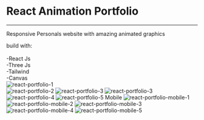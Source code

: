 # React Animation Portfolio
----------------------------

Responsive Personals website with amazing animated graphics

build with: <br> 
<br>
-React Js <br>
-Three Js <br>
-Tailwind <br>
-Canvas
<br>
![react-portfolio-1](https://github.com/YamnJoha1/react-animation-portfolio/assets/122623147/468a9a60-94f7-43f6-86ad-95548969dc35)
<br>
![react-portfolio-2](https://github.com/YamnJoha1/react-animation-portfolio/assets/122623147/92d25b89-8d2d-4e35-80f1-5babeeeb4b59)
![react-portfolio-3](https://github.com/YamnJoha1/react-animation-portfolio/assets/122623147/09799403-a59c-4615-a61b-070d20673f10)
![react-portfolio-3](https://github.com/YamnJoha1/react-animation-portfolio/assets/122623147/0ad7974c-89a7-496f-90d7-8384010fe8f1)
![react-portfolio-4](https://github.com/YamnJoha1/react-animation-portfolio/assets/122623147/3ce34450-ef7c-4462-95e5-3ee160bf03d6)
![react-portfolio-5](https://github.com/YamnJoha1/react-animation-portfolio/assets/122623147/b4ef638f-6140-444c-bb2f-6e90ac961428)
Mobile
![react-portfolio-mobile-1](https://github.com/YamnJoha1/react-animation-portfolio/assets/122623147/d341f382-243d-43ee-9e82-35349c4c5be2)
![react-portfolio-mobile-2](https://github.com/YamnJoha1/react-animation-portfolio/assets/122623147/084561e1-ca6b-4bba-a04f-cbf25ddf6ecb)
![react-portfolio-mobile-3](https://github.com/YamnJoha1/react-animation-portfolio/assets/122623147/973d8376-47c8-47d8-a321-ddc3e18e4442)
![react-portfolio-mobile-4](https://github.com/YamnJoha1/react-animation-portfolio/assets/122623147/33baa3dc-e1a1-4b11-a43b-60fab4118655)
![react-portfolio-mobile-5](https://github.com/YamnJoha1/react-animation-portfolio/assets/122623147/cb72dba0-05c4-4f51-bedf-276b74eb34aa)
